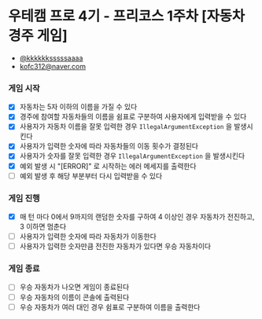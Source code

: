 # 우테캠 프로 4기 - 프리코스 1주차 [자동차 경주 게임]

- [@kkkkkksssssaaaa](https://github.com/kkkkkksssssaaaa)
- kofc312@naver.com

### 게임 시작
- [x] 자동차는 5자 이하의 이름을 가질 수 있다
- [x] 경주에 참여할 자동차들의 이름을 쉼표로 구분하여 사용자에게 입력받을 수 있다
- [x] 사용자가 자동차 이름을 잘못 입력한 경우 `IllegalArgumentException` 을 발생시킨다
- [x] 사용자가 입력한 숫자에 따라 자동차들의 이동 횟수가 결정된다
- [x] 사용자가 숫자를 잘못 입력한 경우 `IllegalArgumentException` 을 발생시킨다
- [x] 예외 발생 시 "[ERROR]" 로 시작하는 에러 메세지를 출력한다
- [ ] 예외 발생 후 해당 부분부터 다시 입력받을 수 있다

### 게임 진행
- [x] 매 턴 마다 0에서 9까지의 랜덤한 숫자를 구하여 4 이상인 경우 자동차가 전진하고, 3 이하면 멈춘다
- [ ] 사용자가 입력한 숫자에 따라 자동차가 이동한다
- [ ] 사용자가 입력한 숫자만큼 전진한 자동차가 있다면 우승 자동차이다

### 게임 종료
- [ ] 우승 자동차가 나오면 게임이 종료된다
- [ ] 우승 자동차의 이름이 콘솔에 출력된다
- [ ] 우승 자동차가 여러 대인 경우 쉼표로 구분하여 이름을 출력한다